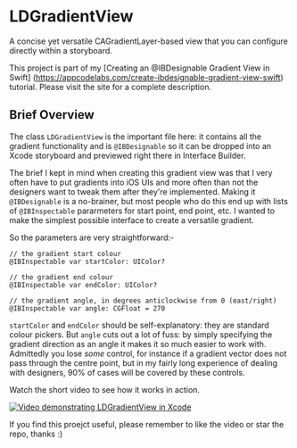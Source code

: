 # LDGradientView
A concise yet versatile CAGradientLayer-based view that you can configure directly within a storyboard.

This project is part of my [Creating an @IBDesignable Gradient View in Swift]
(https://appcodelabs.com/create-ibdesignable-gradient-view-swift) tutorial. 
Please visit the site for a complete description.

## Brief Overview

The class `LDGradientView` is the important file here: it contains all the gradient functionality and is 
`@IBDesignable` so it can be dropped into an Xcode storyboard and previewed right there in Interface Builder.

The brief I kept in mind when creating this gradient view was that I very often have to put gradients 
into iOS UIs and more often than not the designers want to tweak them after they're implemented. 
Making it `@IBDesignable` is a no-brainer, but most people who do this end up with lists of `@IBInspectable` 
pararmeters for start point, end point, etc. I wanted to make the simplest possible interface to create a 
versatile gradient.

So the parameters are very straightforward:-

    // the gradient start colour
    @IBInspectable var startColor: UIColor?
    
    // the gradient end colour
    @IBInspectable var endColor: UIColor?
    
    // the gradient angle, in degrees anticlockwise from 0 (east/right)
    @IBInspectable var angle: CGFloat = 270
  

`startColor` and `endColor` should be self-explanatory: they are standard colour pickers. But `angle` cuts out 
a lot of fuss: by simply specifying the gradient direction as an angle it makes it so much easier to work with.
Admittedly you lose *some* control, for instance if a gradient vector does not pass through the centre point, 
but in my fairly long experience of dealing with designers, 90% of cases will be covered by these controls.

Watch the short video to see how it works in action.

[![Video demonstrating LDGradientView in Xcode](https://img.youtube.com/vi/s-oqtELkQQU/0.jpg)](https://youtu.be/s-oqtELkQQU)

If you find this proejct useful, please remember to like the video or star the repo, thanks :)
